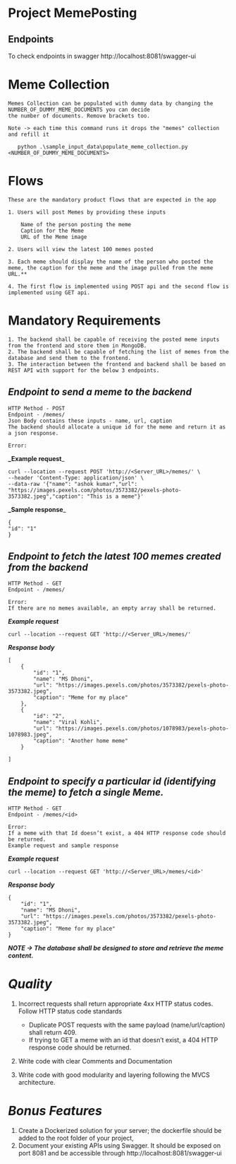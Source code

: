 # Project MemePosting

## Endpoints
To check endpoints in swagger
http://localhost:8081/swagger-ui


# Meme Collection
    Memes Collection can be populated with dummy data by changing the NUMBER_OF_DUMMY_MEME_DOCUMENTS you can decide     
    the number of documents. Remove brackets too.

    Note -> each time this command runs it drops the "memes" collection and refill it
```
   python .\sample_input_data\populate_meme_collection.py <NUMBER_OF_DUMMY_MEME_DOCUMENTS>
```

# Flows
    These are the mandatory product flows that are expected in the app

    1. Users will post Memes by providing these inputs
    
        Name of the person posting the meme    
        Caption for the Meme    
        URL of the Meme image
    
    2. Users will view the latest 100 memes posted

    3. Each meme should display the name of the person who posted the meme, the caption for the meme and the image pulled from the meme URL.**
    
    4. The first flow is implemented using POST api and the second flow is implemented using GET api.


# Mandatory Requirements
    1. The backend shall be capable of receiving the posted meme inputs from the frontend and store them in MongoDB.    
    2. The backend shall be capable of fetching the list of memes from the database and send them to the frontend.    
    3. The interaction between the frontend and backend shall be based on REST API with support for the below 3 endpoints.

## *Endpoint to send a meme to the backend*

    HTTP Method - POST    
    Endpoint - /memes/    
    Json Body contains these inputs - name, url, caption    
    The backend should allocate a unique id for the meme and return it as a json response.
    
    Error:


**_Example request**_

    curl --location --request POST 'http://<Server_URL>/memes/' \    
    --header 'Content-Type: application/json' \    
    --data-raw '{"name": "ashok kumar","url": "https://images.pexels.com/photos/3573382/pexels-photo-3573382.jpeg","caption": "This is a meme"}'

**_Sample response**_

    {
    "id": "1"
    }

## *Endpoint to fetch the latest 100 memes created from the backend*

    HTTP Method - GET    
    Endpoint - /memes/

    Error:    
    If there are no memes available, an empty array shall be returned.

_**Example request**_

    curl --location --request GET 'http://<Server_URL>/memes/'


**_Response body_**

    [
        {
            "id": "1",    
            "name": "MS Dhoni",    
            "url": "https://images.pexels.com/photos/3573382/pexels-photo-3573382.jpeg",    
            "caption": "Meme for my place"    
        },    
        {    
            "id": "2",    
            "name": "Viral Kohli",    
            "url": "https://images.pexels.com/photos/1078983/pexels-photo-1078983.jpeg",    
            "caption": "Another home meme"    
        }
    
    ]

## *Endpoint to specify a particular id (identifying the meme) to fetch a single Meme.*

    HTTP Method - GET    
    Endpoint - /memes/<id>    

    Error:    
    If a meme with that Id doesn’t exist, a 404 HTTP response code should be returned.
    Example request and sample response

**_Example request_**

    curl --location --request GET 'http://<Server_URL>/memes/<id>'

**_Response body_**

    {
        "id": "1",        
        "name": "MS Dhoni",        
        "url": "https://images.pexels.com/photos/3573382/pexels-photo-3573382.jpeg",        
        "caption": "Meme for my place"
    }

**_NOTE -> The database shall be designed to store and retrieve the meme content._**

# _Quality_
1. Incorrect requests shall return appropriate 4xx HTTP status codes. Follow HTTP status code standards
    - Duplicate POST requests with the same payload (name/url/caption) shall return 409.
    - If trying to GET a meme with an id that doesn’t exist, a 404 HTTP response code should be returned.

2. Write code with clear Comments and Documentation
3. Write code with good modularity and layering following the MVCS architecture.


# _Bonus Features_
1. Create a Dockerized solution for your server; the dockerfile should be added to the root folder of your project,
2. Document your existing APIs using Swagger. It should be exposed on port 8081 and be accessible through
   http://localhost:8081/swagger-ui
